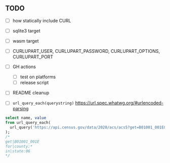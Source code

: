 ## TODO

- [ ] how statically include CURL
- [ ] sqlite3 target
- [ ] wasm target
- [ ] CURLUPART_USER, CURLUPART_PASSWORD, CURLUPART_OPTIONS, CURLUPART_PORT
- [ ] GH actions
  - [ ] test on platforms
  - [ ] release script
- [ ] README cleanup

- [ ] `url_query_each(querystring)` https://url.spec.whatwg.org/#urlencoded-parsing

```sql
select name, value
from url_query_each(
  url_query('https://api.census.gov/data/2020/acs/acs5?get=B01001_001E&for=county:*&in=state:06')
);
/*
get|B01001_001E
for|county:*
in|state:06
*/
```
